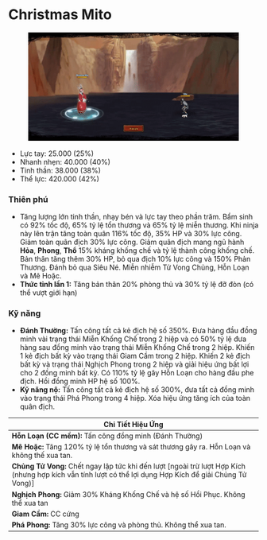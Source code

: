 # Christmas Mito

<figure><img src="../../.gitbook/assets/ezgif-6-3aff2a390e.gif" alt=""><figcaption></figcaption></figure>

* Lực tay: 25.000 (25%)
* Nhanh nhẹn: 40.000 (40%)
* Tinh thần: 38.000 (38%)
* Thể lực: 420.000 (42%)

### Thiên phú

* Tăng lượng lớn tinh thần, nhạy bén và lực tay theo phần trăm. Bẩm sinh có 92% tốc độ, 65% tỷ lệ tổn thương và 65% tỷ lệ miễn thương. Khi ninja này lên trận tăng toàn quân 116% tốc độ, 35% HP và 30% lực công. Giảm toàn quân địch 30% lực công. Giảm quân địch mang ngũ hành **Hỏa**, **Phong**, **Thổ** 15% kháng khống chế và tỷ lệ thành công khống chế. Bản thân tăng thêm 30% HP, bỏ qua địch 10% lực công và 150% Phản Thương. Đánh bỏ qua Siêu Né. Miễn nhiễm Tử Vong Chủng, Hỗn Loạn và Mê Hoặc.
* **Thức tỉnh lần 1:** Tăng bản thân 20% phòng thủ và 30% tỷ lệ đỡ đòn (có thể vượt giới hạn)

### Kỹ năng

* **Đánh Thường:** Tấn công tất cả kẻ địch hệ số 350%. Đưa hàng đầu đồng minh vài trạng thái Miễn Khống Chế trong 2 hiệp và có 50% tỷ lệ đưa hàng sau đồng minh vào trạng thái Miễn Khống Chế trong 2 hiệp. Khiến 1 kẻ địch bất kỳ vào trạng thái Giam Cầm trong 2 hiệp. Khiến 2 kẻ địch bất kỳ và trạng thái Nghịch Phong trong 2 hiệp và giải hiệu ứng bất lợi cho 2 đồng minh bất kỳ. Có 110% tỷ lệ gây Hỗn Loạn cho hàng đầu phe địch. Hồi đồng minh HP hệ số 100%.
* **Kỹ năng nộ:** Tấn công tất cả kẻ địch hệ số 300%, đưa tất cả đồng minh vào trạng thái Phá Phong trong 4 hiệp. Xóa hiệu ứng tăng ích của toàn quân địch.

| Chi Tiết Hiệu Ứng                                                                                                                                          |
| ---------------------------------------------------------------------------------------------------------------------------------------------------------- |
| **Hỗn Loạn (CC mềm):** Tấn công đồng minh (Đánh Thường)                                                                                                    |
| **Mê Hoặc:** Tăng 120% tỷ lệ tổn thương và sát thương gây ra. Hỗn Loạn và không thế xua tan.                                                               |
| **Chủng Tử Vong:** Chết ngay lập tức khi đến lượt \[ngoài trừ lượt Hợp Kích (nhưng hợp kích vẫn tính lượt có thể lợi dụng Hợp Kích để giải Chủng Tử Vong)] |
| **Nghịch Phong:** Giảm 30% Kháng Khống Chế và hệ số Hồi Phục. Không thể xua tan                                                                            |
| **Giam Cầm:** CC cứng                                                                                                                                      |
| **Phá Phong:** Tăng 30% lực công và phòng thủ. Không thể xua tan.                                                                                          |
